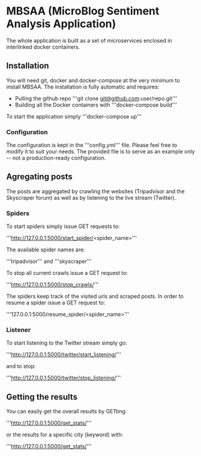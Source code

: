# MBSAA (MicroBlog Sentiment Analysis Application)

The whole application is built as a set of microservices enclosed in interlinked docker containers.

## Installation

You will need git, docker and docker-compose at the very minimum to install MBSAA.
The installation is fully automatic and requires:

* Pulling the github repo '''git clone git@github.com:user/repo.git'''
* Building all the Docker containers with '''docker-compose build'''

To start the application simply
'''docker-compose up'''

### Configuration

The configuration is kept in the '''config.yml''' file. Please feel free to modify it to suit your needs. The provided file is to serve as an example only -- not a production-ready configuration. 

## Agregating posts

The posts are aggregated by crawling the websites (Tripadvisor and the Skyscraper forum) as well as by listening to the live stream (Twitter).

### Spiders

To start spiders simply issue GET requests to:

'''http://127.0.0.1:5000/start_spider/<spider_name>'''

The available spider names are:

'''tripadvisor'''
and
'''skyscraper'''

To stop all current crawls issue a GET request to:

'''http://127.0.0.1:5000/stop_crawls/'''

The spiders keep track of the visited urls and scraped posts. In order to resume a spider issue a GET request to:

'''127.0.0.1:5000/resume_spider/<spider_name>'''

### Listener

To start listening to the Twitter stream simply go:

'''http://127.0.0.1:5000/twitter/start_listening/'''

and to stop:

'''http://127.0.0.1:5000/twitter/stop_listening/'''


## Getting the results

You can easily get the overall results by GETting:

'''http://127.0.0.1:5000/get_stats/'''

or the results for a specific city (keyword) with:

'''http://127.0.0.1:5000/get_stats/<city>'''

